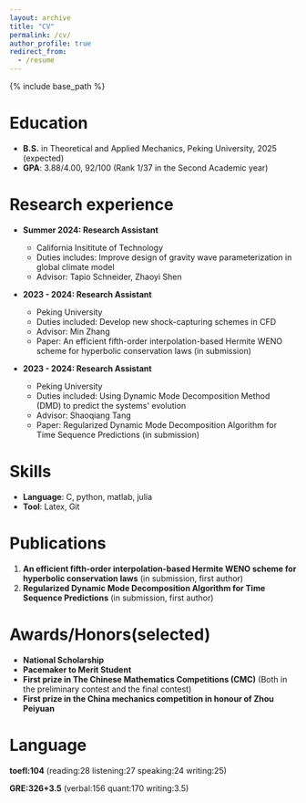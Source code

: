 ```yaml
---
layout: archive
title: "CV"
permalink: /cv/
author_profile: true
redirect_from:
  - /resume
---
```


{% include base_path %}

Education
======
* **B.S.** in Theoretical and Applied Mechanics, Peking University, 2025 (expected)
* **GPA**: 3.88/4.00, 92/100 (Rank 1/37 in the Second Academic year)

Research experience
======
* **Summer 2024: Research Assistant**
  * California Insititute of Technology
  * Duties includes: Improve design of gravity wave parameterization in global climate model
  * Advisor: Tapio Schneider, Zhaoyi Shen

* **2023 - 2024: Research Assistant**
  * Peking University
  * Duties included: Develop new shock-capturing schemes in CFD
  * Advisor: Min Zhang
  * Paper: An efficient fifth-order interpolation-based Hermite WENO scheme for hyperbolic conservation laws (in submission)

* **2023 - 2024: Research Assistant**
  * Peking University
  * Duties included: Using Dynamic Mode Decomposition Method (DMD) to predict the systems' evolution
  * Advisor: Shaoqiang Tang
  * Paper: Regularized Dynamic Mode Decomposition Algorithm for Time Sequence Predictions (in submission)
  
Skills
======
* **Language**: C, python, matlab, julia
* **Tool**: Latex, Git
  

Publications
======
1. **An efficient fifth-order interpolation-based Hermite WENO scheme for hyperbolic conservation laws** (in submission, first author)
2. **Regularized Dynamic Mode Decomposition Algorithm for Time Sequence Predictions** (in submission, first author)



Awards/Honors(selected)
======
* **National Scholarship**
* **Pacemaker to Merit Student**
* **First prize in The Chinese Mathematics Competitions (CMC)** (Both in the preliminary contest and the final contest)
* **First prize in the China mechanics competition in honour of Zhou Peiyuan**

Language
======
**toefl:104** (reading:28 listening:27 speaking:24 writing:25)

**GRE:326+3.5** (verbal:156 quant:170 writing:3.5)


